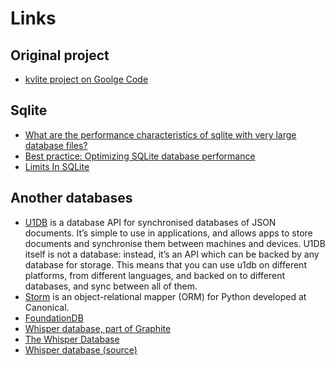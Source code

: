 # Links

## Original project

 * [kvlite project on Goolge Code](http://code.google.com/p/kvlite/)

## Sqlite

 * [What are the performance characteristics of sqlite with very large database files?](http://stackoverflow.com/questions/784173/what-are-the-performance-characteristics-of-sqlite-with-very-large-database-file)
 * [Best practice: Optimizing SQLite database performance](http://docs.blackberry.com/en/developers/deliverables/17952/BP_Optimizing_SQLite_database_performance_1554266_11.jsp)
 * [Limits In SQLite](http://www.sqlite.org/limits.html)
 
## Another databases

 * [U1DB](http://packages.python.org/u1db/) is a database API for synchronised databases of JSON documents. It’s simple to use in applications, and allows apps to store documents and synchronise them between machines and devices. U1DB itself is not a database: instead, it’s an API which can be backed by any database for storage. This means that you can use u1db on different platforms, from different languages, and backed on to different databases, and sync between all of them.
 * [Storm](https://storm.canonical.com/) is an object-relational mapper (ORM) for Python developed at Canonical.
 * [FoundationDB](http://foundationdb.com/)
 * [Whisper database, part of Graphite](http://graphite.wikidot.com/whisper)
 * [The Whisper Database](http://graphite.readthedocs.org/en/1.0/whisper.html)
 * [Whisper database (source)](http://bazaar.launchpad.net/~graphite-dev/graphite/main/view/head:/whisper/whisper.py)

